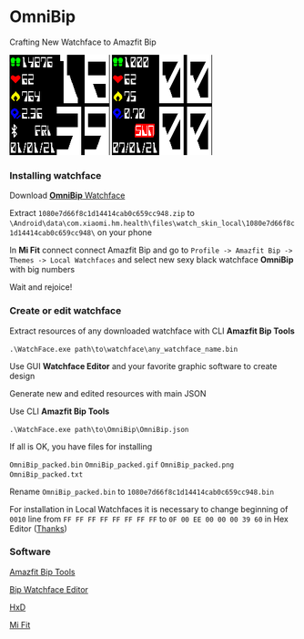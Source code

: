 # OmniBip

Crafting New Watchface to Amazfit Bip

![](OmniBip.png)  ![](OmniBip.gif) 

### Installing watchface
Download [**OmniBip** Watchface](https://github.com/OmniMir/OmniBip/releases/latest)

Extract `1080e7d66f8c1d14414cab0c659cc948.zip` to `\Android\data\com.xiaomi.hm.health\files\watch_skin_local\1080e7d66f8c1d14414cab0c659cc948\` on your phone

In **Mi Fit** connect connect Amazfit Bip and go to `Profile -> Amazfit Bip -> Themes -> Local Watchfaces` and select new sexy black watchface **OmniBip** with big numbers 

Wait and rejoice!

### Create or edit watchface
Extract resources of any downloaded watchface with CLI **Amazfit Bip Tools**

`.\WatchFace.exe path\to\watchface\any_watchface_name.bin`

Use GUI **Watchface Editor** and your favorite graphic software to create design

Generate new and edited resources with main JSON

Use CLI **Amazfit Bip Tools**

`.\WatchFace.exe path\to\OmniBip\OmniBip.json`

If all is OK, you have files for installing

`OmniBip_packed.bin`
`OmniBip_packed.gif`
`OmniBip_packed.png`
`OmniBip_packed.txt`

Rename `OmniBip_packed.bin` to `1080e7d66f8c1d14414cab0c659cc948.bin`

For installation in Local Watchfaces it is necessary to change beginning of `0010` line from `FF FF FF FF FF FF FF FF` to `0F 00 EE 00 00 00 39 60` in Hex Editor ([Thanks](https://amazfitwatchfaces.com/forum/viewtopic.php?t=128))

### Software
[Amazfit Bip Tools](https://bitbucket.org/valeronm/amazfitbiptools/downloads/)

[Bip Watchface Editor](https://forum.gizchina.it/index.php?/topic/1489-bip-wf-editor-by-ilgruppotester/)

[HxD](https://mh-nexus.de/en/hxd/)

[Mi Fit](https://play.google.com/store/apps/details?id=com.xiaomi.hm.health&hl=ru)